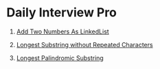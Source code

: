 # Daily Interview Pro 

1. [Add Two Numbers As LinkedList](001_TwoNumbersAsLinkedList/README.md)

2. [Longest Substring without Repeated Characters](002_Longest_substring_without_repeat_chars/README.md)

3. [Longest Palindromic Substring](003_Longest_palindromic_substring/README.md)